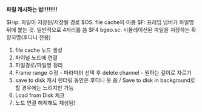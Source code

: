 **파일 캐시하는 법!!!!!!!!**

$Hip: 파일이 저장된/저장될 경로
$OS: file cache의 이름
$F: 프레임 넘버가 파일명 뒤에 붙는 것. 일반적으로 4자리를 씀 $F4
bgeo.sc: 시뮬레이션된 파일을 저장하는 확장자명(후디니 전용)

1. file cache 노드 생성
2. 파이널 노드에 연결
3. 파일경로/파일명 정리
4. Frame range 수정 - 파라미터 선택 후 delete channel - 원하는 길이로 자르기
5. save to disk 캐시 렌더링 동안은 후디니 못 씀 / Save to disk in background로 할 경우에는 느리지만 가능
6. Load from Disk 체크
7. 노드 연결 해제해도 재생됨!

